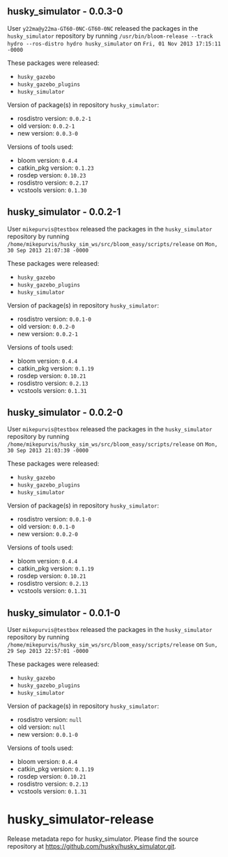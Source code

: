 ## husky_simulator - 0.0.3-0

User `y22ma@y22ma-GT60-0NC-GT60-0NC` released the packages in the `husky_simulator` repository by running `/usr/bin/bloom-release --track hydro --ros-distro hydro husky_simulator` on `Fri, 01 Nov 2013 17:15:11 -0000`

These packages were released:
- `husky_gazebo`
- `husky_gazebo_plugins`
- `husky_simulator`

Version of package(s) in repository `husky_simulator`:
- rosdistro version: `0.0.2-1`
- old version: `0.0.2-1`
- new version: `0.0.3-0`

Versions of tools used:
- bloom version: `0.4.4`
- catkin_pkg version: `0.1.23`
- rosdep version: `0.10.23`
- rosdistro version: `0.2.17`
- vcstools version: `0.1.30`


## husky_simulator - 0.0.2-1

User `mikepurvis@testbox` released the packages in the `husky_simulator` repository by running `/home/mikepurvis/husky_sim_ws/src/bloom_easy/scripts/release` on `Mon, 30 Sep 2013 21:07:38 -0000`

These packages were released:
- `husky_gazebo`
- `husky_gazebo_plugins`
- `husky_simulator`

Version of package(s) in repository `husky_simulator`:
- rosdistro version: `0.0.1-0`
- old version: `0.0.2-0`
- new version: `0.0.2-1`

Versions of tools used:
- bloom version: `0.4.4`
- catkin_pkg version: `0.1.19`
- rosdep version: `0.10.21`
- rosdistro version: `0.2.13`
- vcstools version: `0.1.31`


## husky_simulator - 0.0.2-0

User `mikepurvis@testbox` released the packages in the `husky_simulator` repository by running `/home/mikepurvis/husky_sim_ws/src/bloom_easy/scripts/release` on `Mon, 30 Sep 2013 21:03:39 -0000`

These packages were released:
- `husky_gazebo`
- `husky_gazebo_plugins`
- `husky_simulator`

Version of package(s) in repository `husky_simulator`:
- rosdistro version: `0.0.1-0`
- old version: `0.0.1-0`
- new version: `0.0.2-0`

Versions of tools used:
- bloom version: `0.4.4`
- catkin_pkg version: `0.1.19`
- rosdep version: `0.10.21`
- rosdistro version: `0.2.13`
- vcstools version: `0.1.31`


## husky_simulator - 0.0.1-0

User `mikepurvis@testbox` released the packages in the `husky_simulator` repository by running `/home/mikepurvis/husky_sim_ws/src/bloom_easy/scripts/release` on `Sun, 29 Sep 2013 22:57:01 -0000`

These packages were released:
- `husky_gazebo`
- `husky_gazebo_plugins`
- `husky_simulator`

Version of package(s) in repository `husky_simulator`:
- rosdistro version: `null`
- old version: `null`
- new version: `0.0.1-0`

Versions of tools used:
- bloom version: `0.4.4`
- catkin_pkg version: `0.1.19`
- rosdep version: `0.10.21`
- rosdistro version: `0.2.13`
- vcstools version: `0.1.31`


husky_simulator-release
=======================

Release metadata repo for husky_simulator. Please find the source repository at https://github.com/husky/husky_simulator.git.
